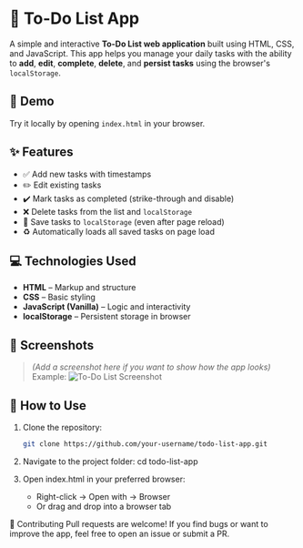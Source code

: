 # 📝 To-Do List App

A simple and interactive **To-Do List web application** built using HTML, CSS, and JavaScript. This app helps you manage your daily tasks with the ability to **add**, **edit**, **complete**, **delete**, and **persist tasks** using the browser's `localStorage`.

## 🚀 Demo

Try it locally by opening `index.html` in your browser.

## ✨ Features

- ✅ Add new tasks with timestamps
- ✏️ Edit existing tasks
- ✔️ Mark tasks as completed (strike-through and disable)
- ❌ Delete tasks from the list and `localStorage`
- 💾 Save tasks to `localStorage` (even after page reload)
- ♻️ Automatically loads all saved tasks on page load

## 💻 Technologies Used

- **HTML** – Markup and structure
- **CSS** – Basic styling
- **JavaScript (Vanilla)** – Logic and interactivity
- **localStorage** – Persistent storage in browser

## 📸 Screenshots

> *(Add a screenshot here if you want to show how the app looks)*  
> Example:
> ![To-Do List Screenshot](./screenshot.png)

## 📂 How to Use

1. Clone the repository:
   ```bash
   git clone https://github.com/your-username/todo-list-app.git
   
2. Navigate to the project folder:
    cd todo-list-app

3. Open index.html in your preferred browser:
    * Right-click → Open with → Browser
    * Or drag and drop into a browser tab
  
🙌 Contributing
    Pull requests are welcome! If you find bugs or want to improve the app, feel free to open an issue or submit a PR.
